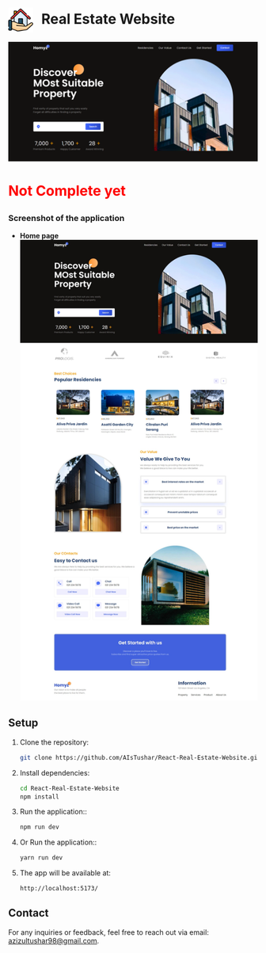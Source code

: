 # <img src="./public/ScreenShot/house.png?raw=true" width="50" alt="logo" style="vertical-align: middle; margin-right: 10px;"> Real Estate Website

![Alt text](/public/ScreenShot/hero.png?raw=true "Real Estate Websit Hero Image")

# <p style="color: red;"> Not Complete yet </p>

### Screenshot of the application

- **Home page**  
  ![Screenshot](/public/ScreenShot/landing_page.jpeg?raw=true "Home Page")

## Setup

1. Clone the repository:

   ```bash
   git clone https://github.com/AIsTushar/React-Real-Estate-Website.git
   ```

2. Install dependencies:

   ```bash
   cd React-Real-Estate-Website
   npm install
   ```

3. Run the application::

   ```bash
   npm run dev
   ```

4. Or Run the application::

   ```bash
   yarn run dev
   ```

5. The app will be available at:

   ```bash
   http://localhost:5173/
   ```

## Contact

For any inquiries or feedback, feel free to reach out via email: [azizultushar98@gmail.com](mailto:azizultushar98@gmail.com).
